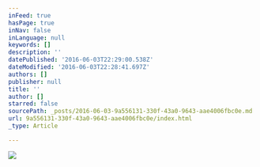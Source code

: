 ```yaml
---
inFeed: true
hasPage: true
inNav: false
inLanguage: null
keywords: []
description: ''
datePublished: '2016-06-03T22:29:00.538Z'
dateModified: '2016-06-03T22:28:41.697Z'
authors: []
publisher: null
title: ''
author: []
starred: false
sourcePath: _posts/2016-06-03-9a556131-330f-43a0-9643-aae4006fbc0e.md
url: 9a556131-330f-43a0-9643-aae4006fbc0e/index.html
_type: Article

---
```

![](https://the-grid-user-content.s3-us-west-2.amazonaws.com/994b9e65-fc55-4a80-968a-29a2f5b13dd8.jpg)